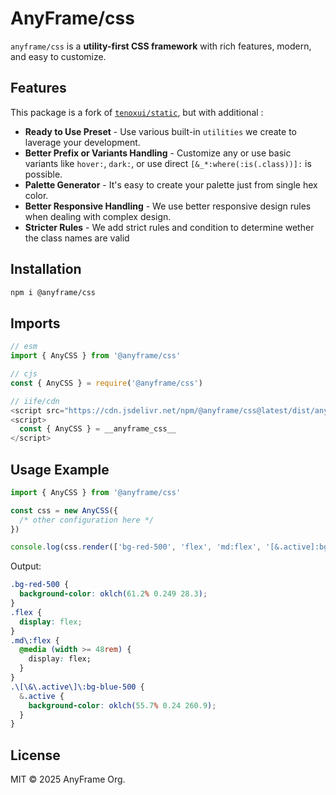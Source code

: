 # AnyFrame/css

`anyframe/css` is a **utility-first CSS framework** with rich features, modern, and easy to customize.

## Features

This package is a fork of [`tenoxui/static`](https://github.com/tenoxui/tenoxui/tree/main/packages/%40tenoxui-static), but with additional :

- **Ready to Use Preset** - Use various built-in `utilities` we create to laverage your development.
- **Better Prefix or Variants Handling** - Customize any or use basic variants like `hover:`, `dark:`, or use direct `[&_*:where(:is(.class))]:` is possible.
- **Palette Generator** - It's easy to create your palette just from single hex color.
- **Better Responsive Handling** - We use better responsive design rules when dealing with complex design.
- **Stricter Rules** - We add strict rules and condition to determine wether the class names are valid

## Installation

```bash
npm i @anyframe/css
```

## Imports

```javascript
// esm
import { AnyCSS } from '@anyframe/css'

// cjs
const { AnyCSS } = require('@anyframe/css')

// iife/cdn
<script src="https://cdn.jsdelivr.net/npm/@anyframe/css@latest/dist/anycss.iife.js"></script>
<script>
  const { AnyCSS } = __anyframe_css__
</script>
```

## Usage Example

```javascript
import { AnyCSS } from '@anyframe/css'

const css = new AnyCSS({
  /* other configuration here */
})

console.log(css.render(['bg-red-500', 'flex', 'md:flex', '[&.active]:bg-blue-500']))
```

Output:

```css
.bg-red-500 {
  background-color: oklch(61.2% 0.249 28.3);
}
.flex {
  display: flex;
}
.md\:flex {
  @media (width >= 48rem) {
    display: flex;
  }
}
.\[\&\.active\]\:bg-blue-500 {
  &.active {
    background-color: oklch(55.7% 0.24 260.9);
  }
}
```

## License

MIT © 2025 AnyFrame Org.
